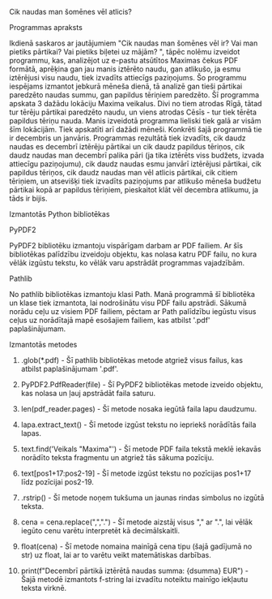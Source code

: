 Cik naudas man šomēnes vēl atlicis?

Programmas apraksts

Ikdienā saskaros ar jautājumiem "Cik naudas man šomēnes vēl ir? Vai man pietiks pārtikai? Vai pietiks biļetei uz mājām? ", tāpēc nolēmu izveidot programmu, kas, analizējot uz e-pastu atsūtītos Maximas čekus PDF formātā, aprēķina gan jau manis iztērēto naudu, gan atlikušo, ja esmu iztērējusi visu naudu, tiek izvadīts attiecīgs paziņojums. Šo programmu iespējams izmantot jebkurā mēneša dienā, tā analizē gan tieši pārtikai paredzēto naudas summu, gan papildus tēriņiem paredzēto. Šī programma apskata 3 dažādu lokāciju Maxima veikalus. Divi no tiem atrodas Rīgā, tātad tur tērēju pārtikai paredzēto naudu, un viens atrodas Cēsīs - tur tiek tērēta papildus tēriņu nauda. Manis izveidotā programma lieliski tiek galā ar visām šīm lokācijām. Tiek apskatīti arī dažādi mēneši. Konkrēti šajā programmā tie ir decembris un janvāris. Programmas rezultātā  tiek izvadīts, cik daudz naudas es decembrī iztērēju pārtikai un cik daudz papildus tēriņos, cik daudz naudas man decembrī palika pāri (ja tika iztērēts viss budžets, izvada attiecīgu paziņojumu), cik daudz naudas esmu janvārī iztērējusi pārtikai, cik papildus tēriņos, cik daudz naudas man vēl atlicis pārtikai, cik citiem tēriņiem, un atsevišķi tiek izvadīts paziņojums par atlikušo mēneša budžetu pārtikai kopā ar papildus tēriņiem, pieskaitot klāt vēl decembra atlikumu, ja tāds ir bijis. 

Izmantotās Python bibliotēkas

PyPDF2

PyPDF2 bibliotēku izmantoju vispārīgam darbam ar PDF failiem. Ar šīs bibliotēkas palīdzību izveidoju objektu, kas nolasa katru PDF failu, no kura vēlāk izgūstu tekstu, ko vēlāk varu apstrādāt programmas vajadzībām.

Pathlib

No pathlib bibliotēkas izmantoju klasi Path. Manā programmā šī bibliotēka un klase tiek izmantota, lai nodrošinātu visu PDF failu apstrādi. Sākumā norādu ceļu uz visiem PDF failiem, pēctam ar Path palīdzību iegūstu visus ceļus uz norādītajā mapē esošajiem failiem, kas atbilst '.pdf' paplašinājumam.

Izmantotās metodes

1. .glob(*.pdf) - Šī pathlib bibliotēkas metode atgriež visus failus, kas atbilst paplašinājumam '.pdf'.

2. PyPDF2.PdfReader(file) - Šī PyPDF2 bibliotēkas metode izveido objektu, kas nolasa un ļauj apstrādāt faila saturu.

3. len(pdf_reader.pages) - Šī metode nosaka iegūtā faila lapu daudzumu.

4. lapa.extract_text() - Šī metode izgūst tekstu no iepriekš norādītās faila lapas.

5. text.find('Veikals "Maxima"') - Šī metode PDF faila tekstā meklē iekavās norādīto teksta fragmentu un atgriež tās sākuma pozīciju.

6. text[pos1+17:pos2-19] - Šī metode izgūst tekstu no pozīcijas pos1+17 līdz pozīcijai pos2-19.

7. .rstrip() - Šī metode noņem tukšuma un jaunas rindas simbolus no izgūtā teksta.

8. cena = cena.replace(",",".") - Šī metode aizstāj visus "," ar ".", lai vēlāk iegūto cenu varētu interpretēt kā decimālskaitli.

9. float(cena) - Šī metode nomaina mainīgā cena tipu (šajā gadījumā no str) uz float, lai ar to varētu veikt matemātiskas darbības.

10. print(f"Decembrī pārtikā iztērētā naudas summa: {dsumma} EUR") - Šajā metodē izmantots f-string lai izvadītu noteiktu mainīgo iekļautu teksta virknē.
